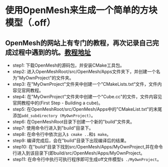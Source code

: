 # 使用OpenMesh来生成一个简单的方块模型（.off）
## OpenMesh的网站上有专门的教程，再次记录自己完成过程中遇到的坑。[教程地址](http://www.openmesh.org/media/Documentations/OpenMesh-6.3-Documentation/a00035.html)

- step1: 下载OpenMesh的源码包，并安装CMake工具包。
- step2: 进入OpenMeshRoot/src/OpenMesh/Apps文件夹下，并创建一个名为"MyOwnProject"的文件夹。
- step3: 在"MyOwnProject"文件夹中创建一个”CMakeLists.txt“文件，文件内容见官网教程。
- step4: 在"MyOwnProject"文件夹中创建一个"Cube.cc"的文件，文件内容见官网教程中的(First Step - Building a cube)。
- step5: 在OpenMeshRoot/src/OpenMesh/Apps中的"CMakeList.txt"的末尾添加`add_subdirectory (MyOwnProject)`。
- step6: 在OpenMeshRoot目录下创建一个新的"build"文件夹。
- step7: 使用命令行进入到"build"目录下。
- step8: 在命令行中依次出入`$ cmake ..`和`$ make`。
- step9: 编译完成后，会在"build"目录下出现编译后的结果。
- step10: 在"build"目录下找到src/OpenMesh/Apps/MyOwnProject,并在命令行进入到该目录下(即build/src/OpenMesh/Apps/MyOwnProject。
- step11: 在命令行中执行可执行程序即可生成off文件模型`$ ./MyOwnProject`。
